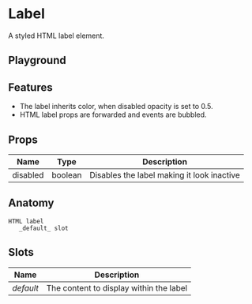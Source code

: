 # Label

A styled HTML label element.

<script>
    import Playground from './LabelPlayground.svelte';
</script>

## Playground

<Playground />

## Features

- The label inherits color, when disabled opacity is set to 0.5.
- HTML label props are forwarded and events are bubbled.

## Props

| Name     | Type    | Description                                |
| -------- | ------- | ------------------------------------------ |
| disabled | boolean | Disables the label making it look inactive |

## Anatomy

```
HTML label
   _default_ slot
```

## Slots

| Name      | Description                             |
| --------- | --------------------------------------- |
| _default_ | The content to display within the label |
